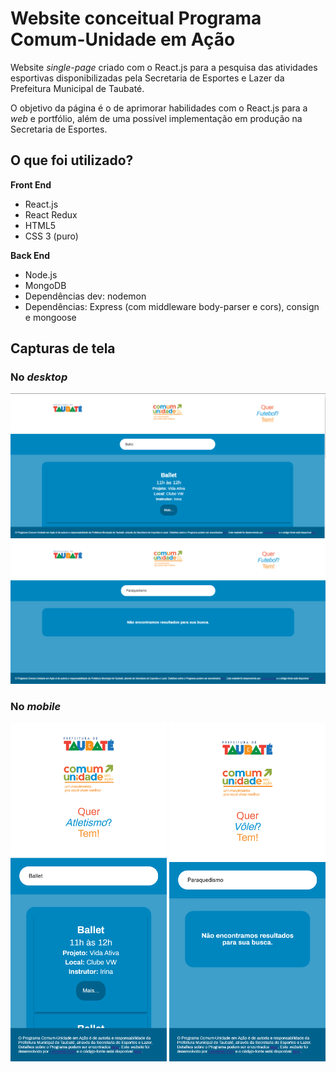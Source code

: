 # Website conceitual Programa Comum-Unidade em Ação
Website *single-page* criado com o React.js para a pesquisa das atividades esportivas disponibilizadas pela Secretaria de Esportes e Lazer da 
Prefeitura Municipal de Taubaté.

O objetivo da página é o de aprimorar habilidades com o React.js para a *web* e portfólio, além de uma possível implementação em produção 
na Secretaria de Esportes.

## O que foi utilizado?

**Front End**
* React.js
* React Redux
* HTML5
* CSS 3 (puro)

**Back End**
* Node.js
* MongoDB
* Dependências dev: nodemon
* Dependências: Express (com middleware body-parser e cors), consign e mongoose

## Capturas de tela

### No *desktop*
<img src="react-ui/src/assets/screenshots/pcua_desktop.PNG" width="700" />
<img src="src/assets/screenshots/pcua_desktop2.PNG" width="700" />

### No *mobile*
<img src="react-ui/src/assets/screenshots/pcua_mobile.png" width="250" />
<img src="react-ui/src/assets/screenshots/pcua_mobile2.png" width="250" />
